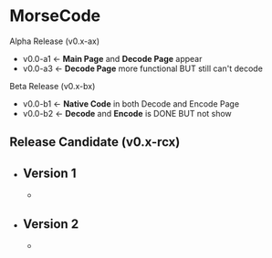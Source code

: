 # MorseCode
Alpha Release (v0.x-ax)
- v0.0-a1 <- **Main Page** and **Decode Page** appear
- v0.0-a3 <- **Decode Page** more functional BUT still can't decode

Beta Release (v0.x-bx)
- v0.0-b1 <- **Native Code** in both Decode and Encode Page
- v0.0-b2 <- **Decode** and **Encode** is DONE BUT not show

Release Candidate (v0.x-rcx)
- 

- Version 1
  -
  -
  
- Version 2
  -
  -
